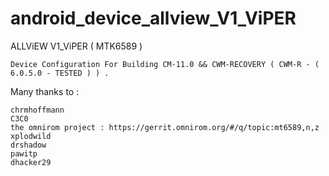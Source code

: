 android_device_allview_V1_ViPER
===============================

ALLViEW V1_ViPER ( MTK6589 )
	
	Device Configuration For Building CM-11.0 && CWM-RECOVERY ( CWM-R - ( 6.0.5.0 - TESTED ) ) .


Many thanks to :

	chrmhoffmann
	C3C0
	the omnirom project : https://gerrit.omnirom.org/#/q/topic:mt6589,n,z
	xplodwild
	drshadow
	pawitp
	dhacker29
